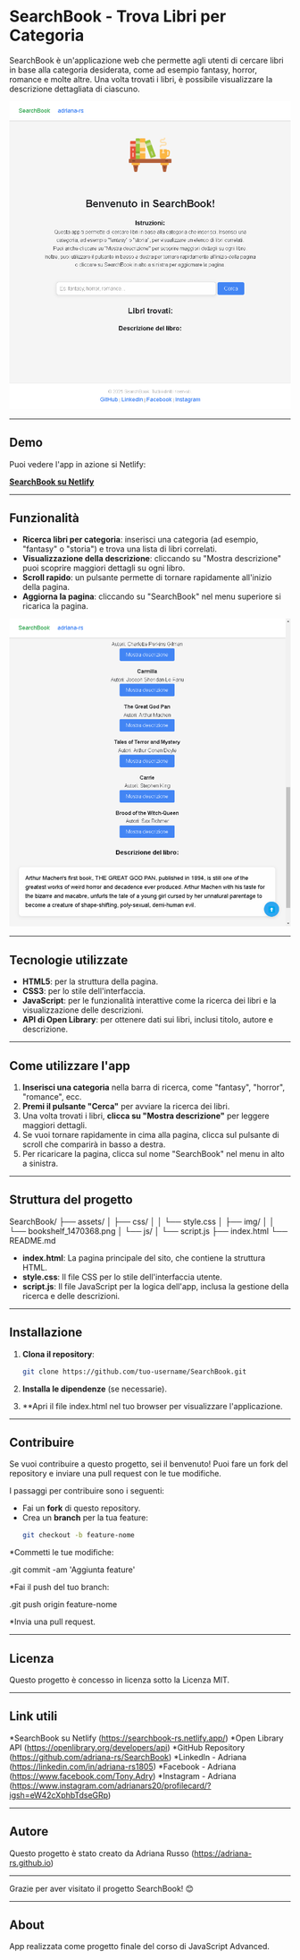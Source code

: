# SearchBook - Trova Libri per Categoria

SearchBook è un'applicazione web che permette agli utenti di cercare libri in base alla categoria desiderata, come ad esempio fantasy, horror, romance e molte altre. Una volta trovati i libri, è possibile visualizzare la descrizione dettagliata di ciascuno.

![Screenshot della pagina](./assets/img/Screenshot%202025-03-05%20152111.png)

***

## Demo

Puoi vedere l'app in azione si Netlify:

[**SearchBook su Netlify**](https://searchbook-rs.netlify.app/)

***

## Funzionalità

- **Ricerca libri per categoria**: inserisci una categoria (ad esempio, "fantasy" o "storia") e trova una lista di libri correlati.
- **Visualizzazione della descrizione**: cliccando su "Mostra descrizione" puoi scoprire maggiori dettagli su ogni libro.
- **Scroll rapido**: un pulsante permette di tornare rapidamente all'inizio della pagina.
- **Aggiorna la pagina**: cliccando su "SearchBook" nel menu superiore si ricarica la pagina.

![Screenshot della pagina](./assets/img/Screenshot%202025-03-05%20152311.png)

***

## Tecnologie utilizzate

- **HTML5**: per la struttura della pagina.
- **CSS3**: per lo stile dell'interfaccia.
- **JavaScript**: per le funzionalità interattive come la ricerca dei libri e la visualizzazione delle descrizioni.
- **API di Open Library**: per ottenere dati sui libri, inclusi titolo, autore e descrizione.

***

## Come utilizzare l'app

1. **Inserisci una categoria** nella barra di ricerca, come "fantasy", "horror", "romance", ecc.
2. **Premi il pulsante "Cerca"** per avviare la ricerca dei libri.
3. Una volta trovati i libri, **clicca su "Mostra descrizione"** per leggere maggiori dettagli.
4. Se vuoi tornare rapidamente in cima alla pagina, clicca sul pulsante di scroll che comparirà in basso a destra.
5. Per ricaricare la pagina, clicca sul nome "SearchBook" nel menu in alto a sinistra.

***

## Struttura del progetto
SearchBook/ ├── assets/ │ ├── css/ │ │ └── style.css │ ├── img/ │ │ └── bookshelf_1470368.png │ └── js/ │ └── script.js ├── index.html └── README.md


- **index.html**: La pagina principale del sito, che contiene la struttura HTML.
- **style.css**: Il file CSS per lo stile dell'interfaccia utente.
- **script.js**: Il file JavaScript per la logica dell'app, inclusa la gestione della ricerca e delle descrizioni.

***

## Installazione

1. **Clona il repository**:

   ```bash
   git clone https://github.com/tuo-username/SearchBook.git

2. **Installa le dipendenze** (se necessarie).
3. **Apri il file index.html nel tuo browser per visualizzare l'applicazione.

***

## Contribuire

Se vuoi contribuire a questo progetto, sei il benvenuto! Puoi fare un fork del repository e inviare una pull request con le tue modifiche.

I passaggi per contribuire sono i seguenti:

- Fai un **fork** di questo repository.
- Crea un **branch** per la tua feature:
  ```bash
  git checkout -b feature-nome

*Commetti le tue modifiche:

.git commit -am 'Aggiunta feature'

*Fai il push del tuo branch:

.git push origin feature-nome

*Invia una pull request.

***

## Licenza

Questo progetto è concesso in licenza sotto la Licenza MIT.

***

## Link utili 

*SearchBook su Netlify (https://searchbook-rs.netlify.app/)
*Open Library API (https://openlibrary.org/developers/api)
*GitHub Repository (https://github.com/adriana-rs/SearchBook)
*LinkedIn - Adriana (https://linkedin.com/in/adriana-rs1805)
*Facebook - Adriana (https://www.facebook.com/Tony.Adry)
*Instagram - Adriana (https://www.instagram.com/adrianars20/profilecard/?igsh=eW42cXphbTdseGRp)

***

## Autore 

Questo progetto è stato creato da Adriana Russo (https://adriana-rs.github.io)

***

Grazie per aver visitato il progetto SearchBook! 😊

***

## About

App realizzata come progetto finale del corso di JavaScript Advanced.

